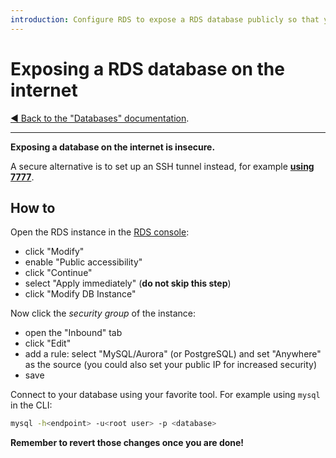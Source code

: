 ```yaml
---
introduction: Configure RDS to expose a RDS database publicly so that you can access it from your computer.
---
```


# Exposing a RDS database on the internet

[&#9664; Back to the "Databases" documentation](database.mdx).

---

**Exposing a database on the internet is insecure.**

A secure alternative is to set up an SSH tunnel instead, for example **[using 7777](https://port7777.com/?utm_source=bref)**.

## How to

Open the RDS instance in the [RDS console](https://console.aws.amazon.com/rds/home#databases:):

- click "Modify"
- enable "Public accessibility"
- click "Continue"
- select "Apply immediately" (**do not skip this step**)
- click "Modify DB Instance"

Now click the *security group* of the instance:

- open the "Inbound" tab
- click "Edit"
- add a rule: select "MySQL/Aurora" (or PostgreSQL) and set "Anywhere" as the source (you could also set your public IP for increased security)
- save

Connect to your database using your favorite tool. For example using `mysql` in the CLI:

```bash
mysql -h<endpoint> -u<root user> -p <database>
```

**Remember to revert those changes once you are done!**
